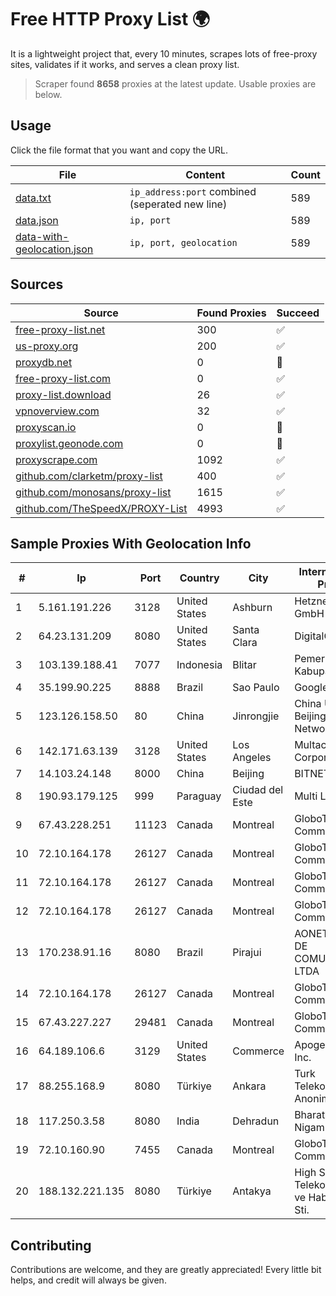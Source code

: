 
# Free HTTP Proxy List 🌍

It is a lightweight project that, every 10 minutes, scrapes lots of free-proxy sites, validates if it works, and serves a clean proxy list.


> Scraper found **8658** proxies at the latest update. Usable proxies are below.

## Usage

Click the file format that you want and copy the URL.


|File|Content|Count|
|----|-------|-----|
|[data.txt](https://raw.githubusercontent.com/themiralay/Proxy-List-World/master/data.txt)|`ip_address:port` combined (seperated new line)|589|
|[data.json](https://raw.githubusercontent.com/themiralay/Proxy-List-World/master/data.json)|`ip, port`|589|
|[data-with-geolocation.json](https://raw.githubusercontent.com/themiralay/Proxy-List-World/master/data-with-geolocation.json)|`ip, port, geolocation`|589|

## Sources

|Source|Found Proxies|Succeed|
|------|-------------|-------|
|[free-proxy-list.net](https://free-proxy-list.net)|300|✅|
|[us-proxy.org](https://www.us-proxy.org)|200|✅|
|[proxydb.net](http://proxydb.net)|0|🚫|
|[free-proxy-list.com](https://free-proxy-list.com/?page=&port=&type%5B%5D=http&type%5B%5D=https&up_time=0&search=Search)|0|✅|
|[proxy-list.download](https://www.proxy-list.download/HTTP)|26|✅|
|[vpnoverview.com](https://vpnoverview.com/privacy/anonymous-browsing/free-proxy-servers)|32|✅|
|[proxyscan.io](https://www.proxyscan.io)|0|🚫|
|[proxylist.geonode.com](https://proxylist.geonode.com/api/proxy-list?limit=300&page=1&sort_by=lastChecked&sort_type=desc&protocols=http,https)|0|🚫|
|[proxyscrape.com](https://api.proxyscrape.com/v2/?request=displayproxies&protocol=http&timeout=10000&country=all&ssl=all&anonymity=all)|1092|✅|
|[github.com/clarketm/proxy-list](https://raw.githubusercontent.com/clarketm/proxy-list/master/proxy-list-raw.txt)|400|✅|
|[github.com/monosans/proxy-list](https://raw.githubusercontent.com/monosans/proxy-list/main/proxies/http.txt)|1615|✅|
|[github.com/TheSpeedX/PROXY-List](https://raw.githubusercontent.com/TheSpeedX/PROXY-List/master/http.txt)|4993|✅|


## Sample Proxies With Geolocation Info

|#|Ip|Port|Country|City|Internet Service Provider|
|-|--|----|-------|----|-------------------------|
|1|5.161.191.226|3128|United States|Ashburn|Hetzner Online GmbH|
|2|64.23.131.209|8080|United States|Santa Clara|DigitalOcean, LLC|
|3|103.139.188.41|7077|Indonesia|Blitar|Pemerintah Kabupaten Blitar|
|4|35.199.90.225|8888|Brazil|Sao Paulo|Google LLC|
|5|123.126.158.50|80|China|Jinrongjie|China Unicom Beijing Province Network|
|6|142.171.63.139|3128|United States|Los Angeles|Multacom Corporation|
|7|14.103.24.148|8000|China|Beijing|BITNET|
|8|190.93.179.125|999|Paraguay|Ciudad del Este|Multi Link S.A.|
|9|67.43.228.251|11123|Canada|Montreal|GloboTech Communications|
|10|72.10.164.178|26127|Canada|Montreal|GloboTech Communications|
|11|72.10.164.178|26127|Canada|Montreal|GloboTech Communications|
|12|72.10.164.178|26127|Canada|Montreal|GloboTech Communications|
|13|170.238.91.16|8080|Brazil|Pirajui|AONET SERVIÇOS DE COMUNICACÃO LTDA|
|14|72.10.164.178|26127|Canada|Montreal|GloboTech Communications|
|15|67.43.227.227|29481|Canada|Montreal|GloboTech Communications|
|16|64.189.106.6|3129|United States|Commerce|Apogee Telecom Inc.|
|17|88.255.168.9|8080|Türkiye|Ankara|Turk Telekomunikasyon Anonim Sirketi|
|18|117.250.3.58|8080|India|Dehradun|Bharat Sanchar Nigam Ltd|
|19|72.10.160.90|7455|Canada|Montreal|GloboTech Communications|
|20|188.132.221.135|8080|Türkiye|Antakya|High Speed Telekomunikasyon ve Hab. Hiz. Ltd. Sti.|



## Contributing

Contributions are welcome, and they are greatly appreciated! Every
little bit helps, and credit will always be given.


